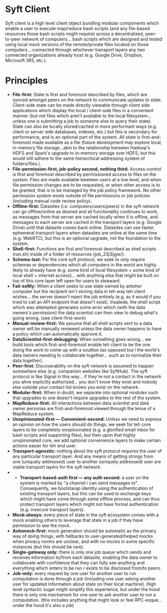 # Syft Client

Syft client is a high level client object bundling modular components which enable a user to execute map/reduce bash scripts (and any file-based resources those bash scripts might require) across a decentralized, peer-to-peer network of computers... bash scripts which are designed and tested using local mock versions of the remote/private files located on those computers... connected through whichever transport layers any two connected organizations already trust (e.g. Google Drive, Dropbox, Microsoft 365, etc.).

# Principles

- **File-first:** State is first and foremost described by files, which are synced amongst peers on the network to communicate updates to state. Client-side state can be made directly viewable through client side applications which display the local / client-side files in a convenient manner (but not files which aren't available to the local filesystem... unless one is submitting a job to someone else to query their state). State can also be locally stored/cached in more performant ways (e.g. client or server side databases, indexes, etc.) but this is secondary for performance, and is an optional part of the system. All state is first-and-foremost made available as a file (future development may explore local, in-memory file storage...akin to the relationship between Hadoop's HDFS and Spark's upgrade to in-memory storage over HDFS, but this would still adhere to the same hierarchical addressing system of folders/files.).
- **File-permission-first, job-policy second, nothing third:** Access-control is first and foremost described by permissioned access to files on the system. Files are made available bewteen users at a low level, and when file permission changes are to be requested, or when other access is to be granted, that is to be managed by the job policy framework. No other permission system exists outside of file permissions or job policies (including manual code review policy).
- **Offline-first:** Datasites (i.e. computers/users/peers) in the syft network can go offline/online as desired and all functionality continues to work, as messages from that server are cached locally when it is offline, and messages to each server are cached in the transport layers (e.g. Google Drive) until that datasite comes back online. Datasites can use faster, ephemeral transport layers when datasites are online at the same time (e.g. WebRTC), but this is an optional upgrade, not the foundation to the system.
- **Shell-first:** Functions are first and foremost described as shell scripts (run.sh) inside of a folder of resources (job_23j3ijgw/).
- **Schema-last:** For the core syft protocol, we seek to only require schemas or dependencies which all computers in the world are highly likely to already have (e.g. some kind of local filesystem + some kind of local shell + internet access)... with anything else that might be built on top of this core layer left open for users to steaward.
- **Fail-softly:** When a client seeks to use state owned by antoher computer but the recipient isn't storing data in teh way teh client wishes... the server doesn't reject the job entirely (e.g. as it would if you tried to call an API endpoint that doesn't exist). Insateda, the shell script which was attempted generates some error which (with the data owners's permission) the data scientist can then view to debug what's going wrong. (see client-first-work)
- **Manual-review-first:** We assume that all shell scripts sent to a data owner will be manually reviewed unless the data owner happens to have a policy which can automatically approve it.
- **DataScientist-first-debugging:** When something goes wrong... we build tools which first-and-foremost enable teh client to be the one doing the work to come up with a souliton (as opposed toa l the world's data owners needing to collaborate together... such as to normalize their data together).
- **Peer-first:** Discoverability on the syft network is assumed to happen somewhere else (e.g. companion websites like SyftHub). The syft protocol is like Signal in this way... if they're not a contact in the network you ahve explicitly authorized... you don't know they exist and nobody else outside your contact list knows you exist on the network.
- **Modular-first:** When in doubt, we separate into optional modules such that upgrades to one doesn't require upgrades to the rest of the system.
- **MapReduce-first:** All interactions between data scientist and data owner personas are first-and-foremost viewed through the lense of a MapReduce system.
- **Unopinionated-first — Convenient-second:** Unless we need to express an opinion on how the users should do things, we seek for teh core layers to be completely onopinoinated (e.g. a glorified email inbox for bash scripts and supporting files), but then upon that highly unopinonated core, we add optional convenience layers to make certain actions easier for teh end user.
- **Transport-agnostic:** nothing about the syft protocol requires the user of any particular transport layer. And any means of getting strings from one (uniquely addressed) user to another (uniquely addressed) user are viable transport layers for the syft network.
- - **Transport-based-auth first — any auth second:** a user on the system is marked by "a channel i can send messages to". Consequently, we bootstarap identity using the authentication of existing transport layers, but this can be used to exchange keys which might have come through some offline process, and can thus protect transport layers which might not have formal authentication (e.g. insecure transport layers).
- **Mock-always:** every piece of state in the syft ecosystem comes with a mock enabling others to leverage that state in a job if they have permission to see the mock.
- **Automock-first:** mock generation should be automatic as the primary way of doing things, with fallbacks to user-generated/helped mocks when privacy norms are unclear, and with no mocks in some specific instances (but this should be rare).
- **Single-gateway only:** there is only one job queue which sends and receives information to/from each datasite, enabling the data owner to collaborate with confidence that they can fully see anything and everything which enters to be run / exists to be disclosed from/to peers.
- **Job-only:** every request by one user for another user to run computation is done through a job (including one user asking another user for updated information about state on their local machine). High level syntactic sugar might simplify this experience, but under the hood there is only one mechanism for one user to ask another user to run a computation. (this includes anything that might look or feel RPC-esque... under the hood it's also a job)
